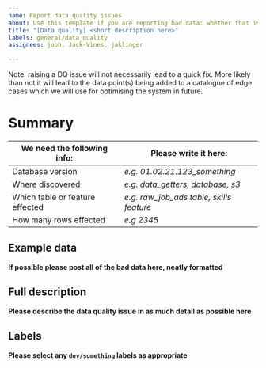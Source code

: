 ```yaml
---
name: Report data quality issues
about: Use this template if you are reporting bad data: whether that is a problem in the raw data or in a predicted feature
title: "[Data quality] <short description here>"
labels: general/data_quality
assignees: jooh, Jack-Vines, jaklinger

---
```


Note: raising a DQ issue will not necessarily lead to a quick fix. More likely than not it will lead to the data point(s)
being added to a catalogue of edge cases which we will use for optimising the system in future.

# Summary

| We need the following info:     | Please write it here:                    |
| ------------------------------- | ---------------------------------------- |
| Database version                | _e.g. 01.02.21.123_something_            |
| Where discovered                | _e.g. data_getters, database, s3_        |
| Which table or feature effected | _e.g. raw_job_ads table, skills feature_ |
| How many rows effected          | _e.g 2345_                               |

## Example data

**If possible please post all of the bad data here, neatly formatted**

## Full description

**Please describe the data quality issue in as much detail as possible here**

## Labels

**Please select any `dev/something` labels as appropriate**
